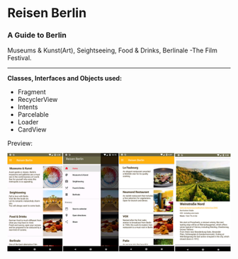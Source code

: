 # Reisen Berlin
<h3>A Guide to Berlin</h3>
Museums & Kunst(Art), Seightseeing, Food & Drinks, Berlinale -The Film Festival.<hr>
<strong>Classes, Interfaces and Objects used:</strong>
<ul>
<li>Fragment</li>
<li>RecyclerView</li>
<li>Intents</li>
<li>Parcelable</li>
<li>Loader</li>
<li>CardView</li>
</ul>
<p>Preview:
  
![preview](images/Reisen%20Berlin%20GitHub.jpg)
